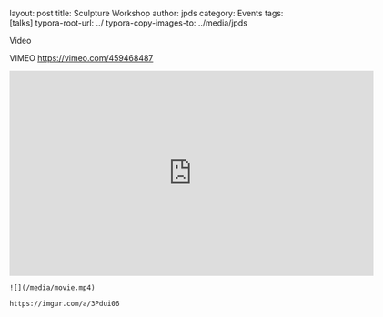 layout: post
title: Sculpture Workshop
author: jpds
category: Events
tags: [talks]
typora-root-url: ../
typora-copy-images-to: ../media/jpds



Video 



VIMEO https://vimeo.com/459468487

<iframe src="https://player.vimeo.com/video/459468487" width="640" height="360" frameborder="0" allow="autoplay; fullscreen; picture-in-picture" allowfullscreen></iframe>





```
![](/media/movie.mp4)

```

```
https://imgur.com/a/3Pdui06
```

